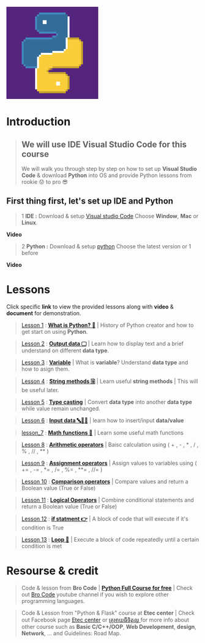 ![Python logo GIFs](docs/gifs_readme/Python-logo-gifs.gif)

# **Introduction**
> ## We will use IDE **Visual Studio Code** for this course <br>
> We will walk you through step by step on how to set up **Visual Studio Code** & download **Python** into OS and provide Python lessons from rookie 😟 to pro 😎

## First thing first, let's set up **IDE** and **Python**
> 1 **IDE :** Download & setup [Visual studio Code](https://code.visualstudio.com/Download) Choose **Window**, **Mac** or **Linux**.

**Video**

> 2 **Python :** Download & setup [python](https://www.python.org/downloads/) Choose the latest version or 1 before

**Video**

# Lessons

Click specific **link** to view the provided lessons along with **video** & **document** for demonstration.

> [Lesson 1](Lessons/lesson_1.md) : [**What is Python? 🐍**](Lessons/lesson_1.md) | History of Python creator and how to get start on using **Python**.

> [Lesson 2](Lessons/lesson_2.md) : [**Output data 🖵**](Lessons/lesson_2.md) | Learn how to display text and a brief understand on different **data type**.

> [Lesson 3](Lessons/lesson_3.md) : [**Variable**](Lessons/lesson_3.md) | What is **variable**? Understand **data type** and how to asign them.

> [Lesson 4](Lessons/lesson_4.md) : [**String methods 🗟**](Lessons/lesson_4.md) | Learn useful **string methods** | This will be useful later.

> [Lesson 5](Lessons/lesson_5.md) : [**Type casting**](Lessons/lesson_5.md) | Convert **data type** into another **data type** while value remain unchanged.

> [Lesson 6](Lessons/lesson_6.md) : [**Input data 🔤🔢🔢**](Lessons/lesson_6.md) | learn how to insert/input **data/value**

> [lesson_7](Lessons/lesson_7.md) : [**Math functions 🧮**](Lessons/lesson_7.md) | Learn some useful math functions

> [Lesson 8]() : [**Arithmetic operators**]() | Baisc calculation using ( + , - , * , / , % , // , ** )

> [Lesson 9]() : [**Assignment operators**]() | Assign values to variables using ( += , -= , *= , /= , %= , **= , //= )

> [Lesson 10]() : [**Comparison operators**]() | Compare values and return a Boolean value (True or False)

> [Lesson 11]() : [**Logical Operators**]() | Combine conditional statements and return a Boolean value (True or False)

> [Lesson 12]() : [**if statment 👉**]() | A block of code that will execute if it's condition is True

> [Lesson 13]() : [**Loop 🔁**]() | Execute a block of code repeatedly until a certain condition is met


# Resourse & credit

> Code & lesson from **Bro Code** | [**Python Full Course for free**](https://www.youtube.com/watch?v=XKHEtdqhLK8&t=4053s) | Check out [Bro Code](https://www.youtube.com/@BroCodez) youtube channel if you wish to explore other programming languages.

> Code & Lesson from "Python & Flask" course at **Etec center** | Check out Facebook page [Etec center](https://www.facebook.com/etectrainingcenter) or [គ្រូអាយធីចិត្តល្អ ](https://www.facebook.com/kroitfan) for more info about other course such as **Basic C/C++/OOP**, **Web Development**, **design**, **Network**, ... and Guidelines: Road Map.
